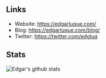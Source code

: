 ## Links

- Website: https://edgarluque.com/
- Blog: https://edgarluque.com/blog/
- Twitter: https://twitter.com/edgluq

## Stats

![Edgar's github stats](https://github-readme-stats.vercel.app/api?username=edg-l&show_icons=true&theme=tokyonight&include_all_commits=true)

